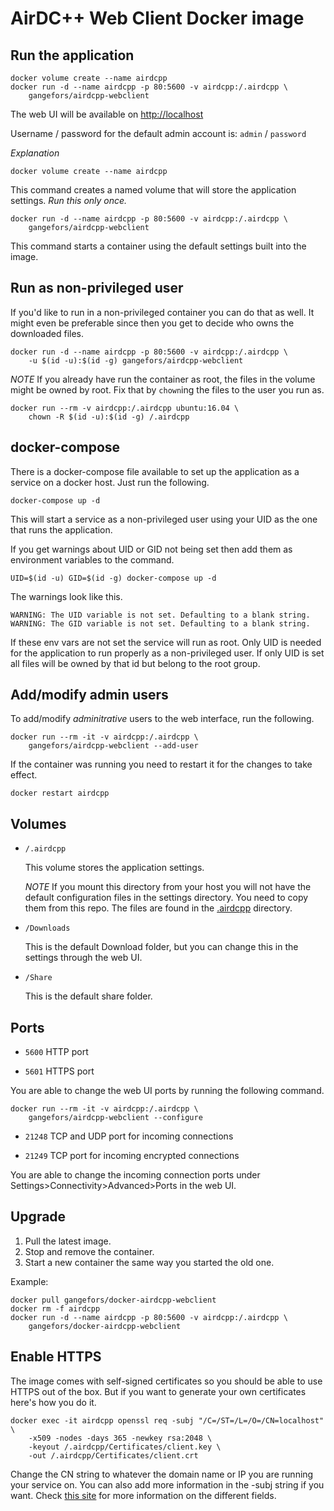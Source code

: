 AirDC++ Web Client Docker image
===============================

Run the application
-------------------

    docker volume create --name airdcpp
    docker run -d --name airdcpp -p 80:5600 -v airdcpp:/.airdcpp \
        gangefors/airdcpp-webclient

The web UI will be available on [http://localhost]

Username / password for the default admin account is: `admin` / `password`

*Explanation*

    docker volume create --name airdcpp

This command creates a named volume that will store the application settings.
*Run this only once.*

    docker run -d --name airdcpp -p 80:5600 -v airdcpp:/.airdcpp \ 
        gangefors/airdcpp-webclient

This command starts a container using the default settings built into the
image.


Run as non-privileged user
--------------------------

If you'd like to run in a non-privileged container you can do that as well.
It might even be preferable since then you get to decide who owns the
downloaded files.

    docker run -d --name airdcpp -p 80:5600 -v airdcpp:/.airdcpp \
        -u $(id -u):$(id -g) gangefors/airdcpp-webclient

*NOTE*
If you already have run the container as root, the files in the volume might
be owned by root. Fix that by `chown`ing the files to the user you run as.

    docker run --rm -v airdcpp:/.airdcpp ubuntu:16.04 \
        chown -R $(id -u):$(id -g) /.airdcpp


docker-compose
--------------

There is a docker-compose file available to set up the application as a service
on a docker host. Just run the following.

    docker-compose up -d

This will start a service as a non-privileged user using your UID as the one
that runs the application.

If you get warnings about UID or GID not being set then add them as environment
variables to the command.

    UID=$(id -u) GID=$(id -g) docker-compose up -d

The warnings look like this.

    WARNING: The UID variable is not set. Defaulting to a blank string.
    WARNING: The GID variable is not set. Defaulting to a blank string.

If these env vars are not set the service will run as root. Only UID is needed
for the application to run properly as a non-privileged user. If only UID is
set all files will be owned by that id but belong to the root group.


Add/modify admin users
----------------------

To add/modify *adminitrative* users to the web interface, run the following.

    docker run --rm -it -v airdcpp:/.airdcpp \
        gangefors/airdcpp-webclient --add-user

If the container was running you need to restart it for the changes to take
effect.

    docker restart airdcpp    


Volumes
-------

- `/.airdcpp`

  This volume stores the application settings.

  *NOTE*
  If you mount this directory from your host you will not have the default
  configuration files in the settings directory. You need to copy them from
  this repo. The files are found in the [.airdcpp] directory.

- `/Downloads`

  This is the default Download folder, but you can change this in the
  settings through the web UI.

- `/Share`

  This is the default share folder.


Ports
-----

- `5600` HTTP port

- `5601` HTTPS port

You are able to change the web UI ports by running the following command.

    docker run --rm -it -v airdcpp:/.airdcpp \
        gangefors/airdcpp-webclient --configure
        
- `21248` TCP and UDP port for incoming connections

- `21249` TCP port for incoming encrypted connections

You are able to change the incoming connection ports under
Settings>Connectivity>Advanced>Ports in the web UI.


Upgrade
-------
1. Pull the latest image.
2. Stop and remove the container.
3. Start a new container the same way you started the old one.

Example:

    docker pull gangefors/docker-airdcpp-webclient
    docker rm -f airdcpp
    docker run -d --name airdcpp -p 80:5600 -v airdcpp:/.airdcpp \
        gangefors/docker-airdcpp-webclient


Enable HTTPS
------------

The image comes with self-signed certificates so you should be able to use
HTTPS out of the box. But if you want to generate your own certificates here's
how you do it.

    docker exec -it airdcpp openssl req -subj "/C=/ST=/L=/O=/CN=localhost" \
        -x509 -nodes -days 365 -newkey rsa:2048 \
        -keyout /.airdcpp/Certificates/client.key \
        -out /.airdcpp/Certificates/client.crt

Change the CN string to whatever the domain name or IP you are running your
service on. You can also add more information in the -subj string if you want.
Check [this site](certs) for more information on the different fields.


[http://localhost]: http://localhost
[.airdcpp]: .airdcpp
[certs]: http://www.shellhacks.com/en/HowTo-Create-CSR-using-OpenSSL-Without-Prompt-Non-Interactive
